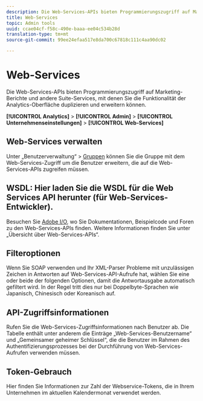 ```yaml
---
description: Die Web-Services-APIs bieten Programmierungszugriff auf Marketing-Berichte und andere Suite-Services, mit denen Sie die Funktionalität der Analytics-Oberfläche duplizieren und erweitern können.
title: Web-Services
topic: Admin tools
uuid: ccae04cf-f58c-490e-baaa-ee04c534b28d
translation-type: tm+mt
source-git-commit: 99ee24efaa517e8da700c67818c111c4aa90dc02

---
```



# Web-Services

Die Web-Services-APIs bieten Programmierungszugriff auf Marketing-Berichte und andere Suite-Services, mit denen Sie die Funktionalität der Analytics-Oberfläche duplizieren und erweitern können.

**[!UICONTROL Analytics]** &gt; **[!UICONTROL Admin]** &gt; **[!UICONTROL Unternehmenseinstellungen]** &gt; **[!UICONTROL Web-Services]**

## Web-Services verwalten

Unter „Benutzerverwaltung“ &gt; [Gruppen](/help/admin/user-management2/c-user-groups/groups.md) können Sie die Gruppe mit dem Web-Services-Zugriff um die Benutzer erweitern, die auf die Web-Services-APIs zugreifen müssen.

## WSDL: Hier laden Sie die WSDL für die Web Services API herunter (für Web-Services-Entwickler).

Besuchen Sie [Adobe I/O](https://www.adobe.io/apis/experiencecloud/analytics.html), wo Sie Dokumentationen, Beispielcode und Foren zu den Web-Services-APIs finden. Weitere Informationen finden Sie unter „Übersicht über Web-Services-APIs“.

## Filteroptionen

Wenn Sie SOAP verwenden und Ihr XML-Parser Probleme mit unzulässigen Zeichen in Antworten auf Web-Services-API-Aufrufe hat, wählen Sie eine oder beide der folgenden Optionen, damit die Antwortausgabe automatisch gefiltert wird. In der Regel tritt dies nur bei Doppelbyte-Sprachen wie Japanisch, Chinesisch oder Koreanisch auf.

## API-Zugriffsinformationen

Rufen Sie die Web-Services-Zugriffsinformationen nach Benutzer ab. Die Tabelle enthält unter anderem die Einträge „Web-Services-Benutzername“ und „Gemeinsamer geheimer Schlüssel“, die die Benutzer im Rahmen des Authentifizierungsprozesses bei der Durchführung von Web-Services-Aufrufen verwenden müssen.

## Token-Gebrauch

Hier finden Sie Informationen zur Zahl der Webservice-Tokens, die in Ihrem Unternehmen im aktuellen Kalendermonat verwendet werden.

